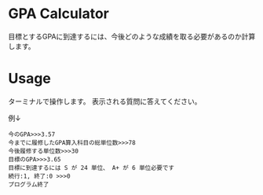 # GPA Calculator

目標とするGPAに到達するには、今後どのような成績を取る必要があるのか計算します。

# Usage
ターミナルで操作します。
表示される質問に答えてください。

例↓
```
今のGPA>>>3.57
今までに履修したGPA算入科目の総単位数>>>78
今後履修する単位数>>>30
目標のGPA>>>3.65
目標に到達するには S が 24 単位、 A+ が 6 単位必要です
続行:1, 終了:0 >>>0
プログラム終了
```
